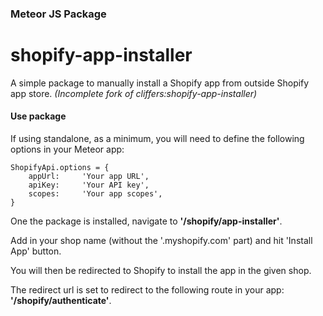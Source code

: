 ### Meteor JS Package
# shopify-app-installer

A simple package to manually install a Shopify app from outside Shopify app store.
_(Incomplete fork of cliffers:shopify-app-installer)_

#### Use package

If using standalone, as a minimum, you will need to define the following options in your Meteor app:

```
ShopifyApi.options = {
    appUrl: 	'Your app URL',
    apiKey: 	'Your API key',
    scopes: 	'Your app scopes',
}
```
One the package is installed, navigate to **'/shopify/app-installer'**.

Add in your shop name (without the '.myshopify.com' part) and hit 'Install App' button.

You will then be redirected to Shopify to install the app in the given shop.

The redirect url is set to redirect to the following route in your app: **'/shopify/authenticate'**.

